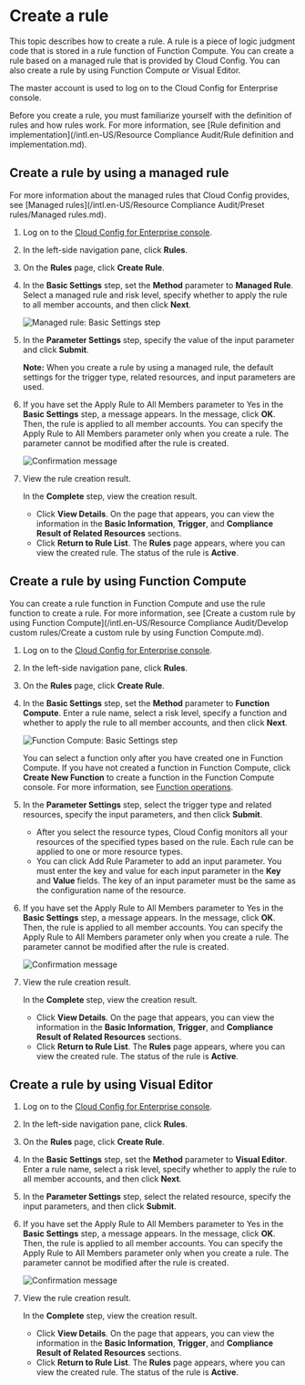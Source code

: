 # Create a rule

This topic describes how to create a rule. A rule is a piece of logic judgment code that is stored in a rule function of Function Compute. You can create a rule based on a managed rule that is provided by Cloud Config. You can also create a rule by using Function Compute or Visual Editor.

The master account is used to log on to the Cloud Config for Enterprise console.

Before you create a rule, you must familiarize yourself with the definition of rules and how rules work. For more information, see [Rule definition and implementation](/intl.en-US/Resource Compliance Audit/Rule definition and implementation.md).

## Create a rule by using a managed rule

For more information about the managed rules that Cloud Config provides, see [Managed rules](/intl.en-US/Resource Compliance Audit/Preset rules/Managed rules.md).

1.  Log on to the [Cloud Config for Enterprise console](https://config.console.aliyun.com).

2.  In the left-side navigation pane, click **Rules**.

3.  On the **Rules** page, click **Create Rule**.

4.  In the **Basic Settings** step, set the **Method** parameter to **Managed Rule**. Select a managed rule and risk level, specify whether to apply the rule to all member accounts, and then click **Next**.

    ![Managed rule: Basic Settings step](https://static-aliyun-doc.oss-accelerate.aliyuncs.com/assets/img/en-US/3708478851/p97236.png)

5.  In the **Parameter Settings** step, specify the value of the input parameter and click **Submit**.

    **Note:** When you create a rule by using a managed rule, the default settings for the trigger type, related resources, and input parameters are used.

6.  If you have set the Apply Rule to All Members parameter to Yes in the **Basic Settings** step, a message appears. In the message, click **OK**. Then, the rule is applied to all member accounts. You can specify the Apply Rule to All Members parameter only when you create a rule. The parameter cannot be modified after the rule is created.

    ![Confirmation message](https://static-aliyun-doc.oss-accelerate.aliyuncs.com/assets/img/en-US/4708478851/p97243.png)

7.  View the rule creation result.

    In the **Complete** step, view the creation result.

    -   Click **View Details**. On the page that appears, you can view the information in the **Basic Information**, **Trigger**, and **Compliance Result of Related Resources** sections.
    -   Click **Return to Rule List**. The **Rules** page appears, where you can view the created rule. The status of the rule is **Active**.

## Create a rule by using Function Compute

You can create a rule function in Function Compute and use the rule function to create a rule. For more information, see [Create a custom rule by using Function Compute](/intl.en-US/Resource Compliance Audit/Develop custom rules/Create a custom rule by using Function Compute.md).

1.  Log on to the [Cloud Config for Enterprise console](https://config.console.aliyun.com).

2.  In the left-side navigation pane, click **Rules**.

3.  On the **Rules** page, click **Create Rule**.

4.  In the **Basic Settings** step, set the **Method** parameter to **Function Compute**. Enter a rule name, select a risk level, specify a function and whether to apply the rule to all member accounts, and then click **Next**.

    ![Function Compute: Basic Settings step](https://static-aliyun-doc.oss-accelerate.aliyuncs.com/assets/img/en-US/3708478851/p97246.png)

    You can select a function only after you have created one in Function Compute. If you have not created a function in Function Compute, click **Create New Function** to create a function in the Function Compute console. For more information, see [Function operations](https://www.alibabacloud.com/help/doc-detail/52077.htm).

5.  In the **Parameter Settings** step, select the trigger type and related resources, specify the input parameters, and then click **Submit**.

    -   After you select the resource types, Cloud Config monitors all your resources of the specified types based on the rule. Each rule can be applied to one or more resource types.
    -   You can click Add Rule Parameter to add an input parameter. You must enter the key and value for each input parameter in the **Key** and **Value** fields. The key of an input parameter must be the same as the configuration name of the resource.
6.  If you have set the Apply Rule to All Members parameter to Yes in the **Basic Settings** step, a message appears. In the message, click **OK**. Then, the rule is applied to all member accounts. You can specify the Apply Rule to All Members parameter only when you create a rule. The parameter cannot be modified after the rule is created.

    ![Confirmation message](https://static-aliyun-doc.oss-accelerate.aliyuncs.com/assets/img/en-US/4708478851/p97243.png)

7.  View the rule creation result.

    In the **Complete** step, view the creation result.

    -   Click **View Details**. On the page that appears, you can view the information in the **Basic Information**, **Trigger**, and **Compliance Result of Related Resources** sections.
    -   Click **Return to Rule List**. The **Rules** page appears, where you can view the created rule. The status of the rule is **Active**.

## Create a rule by using Visual Editor

1.  Log on to the [Cloud Config for Enterprise console](https://config.console.aliyun.com).

2.  In the left-side navigation pane, click **Rules**.

3.  On the **Rules** page, click **Create Rule**.

4.  In the **Basic Settings** step, set the **Method** parameter to **Visual Editor**. Enter a rule name, select a risk level, specify whether to apply the rule to all member accounts, and then click **Next**.

5.  In the **Parameter Settings** step, select the related resource, specify the input parameters, and then click **Submit**.

6.  If you have set the Apply Rule to All Members parameter to Yes in the **Basic Settings** step, a message appears. In the message, click **OK**. Then, the rule is applied to all member accounts. You can specify the Apply Rule to All Members parameter only when you create a rule. The parameter cannot be modified after the rule is created.

    ![Confirmation message](https://static-aliyun-doc.oss-accelerate.aliyuncs.com/assets/img/en-US/4708478851/p97243.png)

7.  View the rule creation result.

    In the **Complete** step, view the creation result.

    -   Click **View Details**. On the page that appears, you can view the information in the **Basic Information**, **Trigger**, and **Compliance Result of Related Resources** sections.
    -   Click **Return to Rule List**. The **Rules** page appears, where you can view the created rule. The status of the rule is **Active**.

